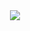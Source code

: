 <div align=center>
	<img src="https://github.com/HoMeTownSoCool/HoMeTownSoCool/assets/47271407/a08b7dcc-63a8-4555-b7c0-63dda4f58cf4"/>
</div>
